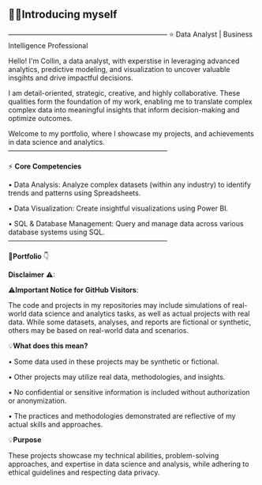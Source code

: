 ## 🙋‍♂️Introducing myself
———————————————————————
⭐ Data Analyst | Business Intelligence Professional

Hello! I'm Collin, a data analyst, with experstise in leveraging advanced analytics, predictive modeling, and visualization to uncover valuable insgihts and drive impactful decisions.

I am detail-oriented, strategic, creative, and highly collaborative. These qualities form the foundation of my work, enabling me to translate complex complex data into meaningful insights that inform decision-making and optimize outcomes.

Welcome to my portfolio, where I showcase my projects, and achievements in data science and analytics.
———————————————————————

⚡ **Core Competencies**

• Data Analysis: Analyze complex datasets (within any industry) to identify trends and patterns using Spreadsheets.

• Data Visualization: Create insightful visualizations using Power BI.

• SQL & Database Management: Query and manage data across various database systems using SQL.
———————————————————————

💼**Portfolio** 👇

**Disclaimer** ⚠:

⚠**Important Notice for GitHub Visitors**:

The code and projects in my repositories may include simulations of real-world data science and analytics tasks, as well as actual projects with real data. While some datasets, analyses, and reports are fictional or synthetic, others may be based on real-world data and scenarios.

💡**What does this mean?**

• Some data used in these projects may be synthetic or fictional.

• Other projects may utilize real data, methodologies, and insights.

• No confidential or sensitive information is included without authorization or anonymization.

• The practices and methodologies demonstrated are reflective of my actual skills and approaches.

💡**Purpose**

These projects showcase my technical abilities, problem-solving approaches, and expertise in data science and analysis, while adhering to ethical guidelines and respecting data privacy.
<!--
**Kcolliny90/kcolliny90** is a ✨ _special_ ✨ repository because its `README.md` (this file) appears on your GitHub profile.

Here are some ideas to get you started:

- 🔭 I’m currently working on ...
- 🌱 I’m currently learning ...
- 👯 I’m looking to collaborate on ...
- 🤔 I’m looking for help with ...
- 💬 Ask me about ...
- 📫 How to reach me: ...
- 😄 Pronouns: ...
- ⚡ Fun fact: ...
-->
